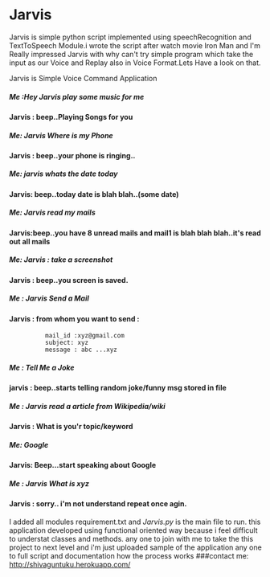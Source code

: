 # Jarvis
Jarvis is simple python script implemented using speechRecognition and TextToSpeech Module.i wrote the script after watch movie Iron Man and I'm Really impressed Jarvis with why can't try simple program which take the input as our Voice and Replay also in Voice Format.Lets Have a look on that.

  Jarvis is Simple Voice Command Application

##### Me :Hey Jarvis play some music for me
#### Jarvis : beep..Playing Songs for you
##### Me: Jarvis Where is my Phone
#### Jarvis : beep..your phone is ringing..
##### Me: jarvis whats the date today
#### Jarvis: beep..today date is blah blah..(some date)
##### Me: Jarvis read my mails
#### Jarvis:beep..you have 8 unread mails and mail1 is blah blah blah..it's read out all mails
##### Me: Jarvis : take a screenshot
#### Jarvis : beep..you screen is saved.
##### Me : Jarvis Send a Mail
#### Jarvis : from whom you want to send : 
              mail_id :xyz@gmail.com
              subject: xyz
              message : abc ...xyz
##### Me : Tell Me a Joke 
#### jarvis : beep..starts telling random joke/funny msg stored in file
##### Me : Jarvis read a article from Wikipedia/wiki
#### Jarvis : What is you'r topic/keyword 
##### Me: Google
#### Jarvis: Beep...start speaking about Google
##### Me : Jarvis What is xyz
#### Jarvis : sorry.. i'm not understand repeat once agin.


I added all modules requirement.txt and *Jarvis.py* is the main file to run.
this application developed using functional oriented way because i feel difficult to understat classes and methods. any one to join with me to take the this project to next level and i'm just uploaded sample of the application any one to full script and documentation how the process works 
###contact me: http://shivaguntuku.herokuapp.com/


